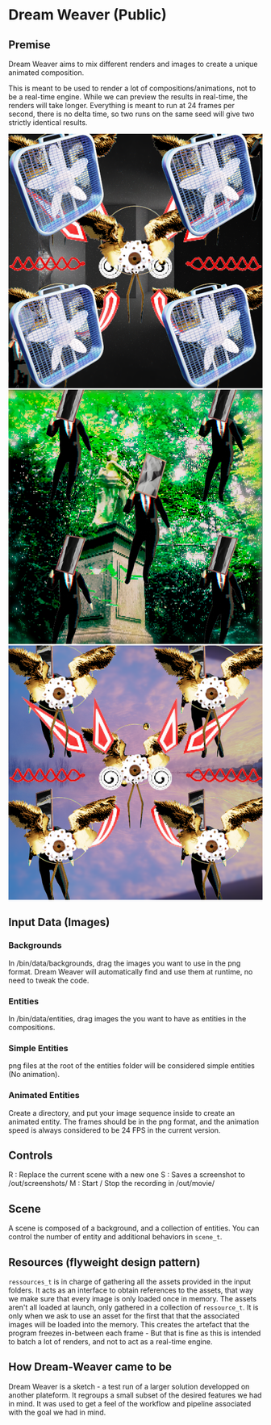 # Dream Weaver (Public)

## Premise
Dream Weaver aims to mix different renders and images to create a unique animated composition.

This is meant to be used to render a lot of compositions/animations, not to be a real-time engine. While we can preview the results in real-time, the renders will take longer. Everything is meant to run at 24 frames per second, there is no delta time, so two runs on the same seed will give two strictly identical results.

![img000](/out/screenshots/weaved_13685.png)
![img001](/out/screenshots/weaved_13937.png)
![img002](/out/screenshots/weaved_12699.png)

## Input Data (Images)
### Backgrounds
In /bin/data/backgrounds, drag the images you want to use in the png format. Dream Weaver will automatically find and use them at runtime, no need to tweak the code.
### Entities
In /bin/data/entities, drag images the you want to have as entities in the compositions.
### Simple Entities
png files at the root of the entities folder will be considered simple entities (No animation).
### Animated Entities
Create a directory, and put your image sequence inside to create an animated entity. The frames should be in the png format, and the animation speed is always considered to be 24 FPS in the current version.

## Controls
R : Replace the current scene with a new one
S : Saves a screenshot to /out/screenshots/
M : Start / Stop the recording in /out/movie/

## Scene
A scene is composed of a background, and a collection of entities. You can control the number of entity and additional behaviors in ```scene_t```.

## Resources (flyweight design pattern)
```ressources_t``` is in charge of gathering all the assets provided in the input folders. It acts as an interface to obtain references to the assets, that way we make sure that every image is only loaded once in memory.
The assets aren't all loaded at launch, only gathered in a collection of ```ressource_t```. It is only when we ask to use an asset for the first that that the associated images will be loaded into the memory.
This creates the artefact that the program freezes in-between each frame - But that is fine as this is intended to batch a lot of renders, and not to act as a real-time engine.

## How Dream-Weaver came to be
Dream Weaver is a sketch - a test run of a larger solution developped on another plateform. It regroups a small subset of the desired features we had in mind. It was used to get a feel of the workflow and pipeline associated with the goal we had in mind.

